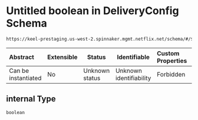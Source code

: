 # Untitled boolean in DeliveryConfig Schema

```txt
https://keel-prestaging.us-west-2.spinnaker.mgmt.netflix.net/schema/#/$defs/ClassicLoadBalancerSpec/properties/internal
```




| Abstract            | Extensible | Status         | Identifiable            | Custom Properties | Additional Properties | Access Restrictions | Defined In                                                    |
| :------------------ | ---------- | -------------- | ----------------------- | :---------------- | --------------------- | ------------------- | ------------------------------------------------------------- |
| Can be instantiated | No         | Unknown status | Unknown identifiability | Forbidden         | Allowed               | none                | [keel.schema.json\*](keel.schema.json "open original schema") |

## internal Type

`boolean`
